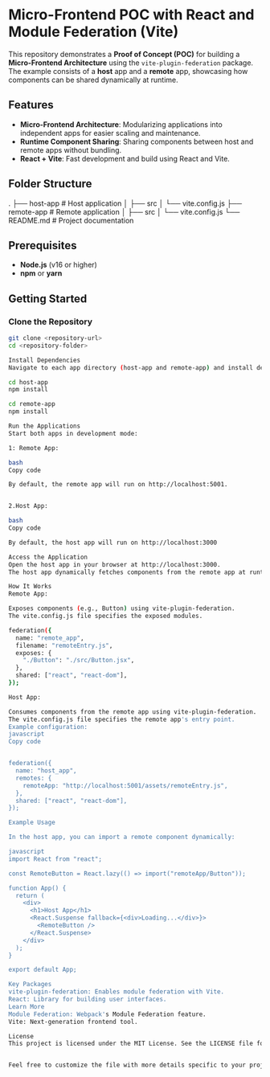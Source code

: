 # Micro-Frontend POC with React and Module Federation (Vite)

This repository demonstrates a **Proof of Concept (POC)** for building a **Micro-Frontend Architecture** using the `vite-plugin-federation` package. The example consists of a **host** app and a **remote** app, showcasing how components can be shared dynamically at runtime.

## Features

- **Micro-Frontend Architecture**: Modularizing applications into independent apps for easier scaling and maintenance.
- **Runtime Component Sharing**: Sharing components between host and remote apps without bundling.
- **React + Vite**: Fast development and build using React and Vite.

## Folder Structure

. ├── host-app # Host application │ ├── src │ └── vite.config.js ├── remote-app # Remote application │ ├── src │ └── vite.config.js └── README.md # Project documentation


## Prerequisites

- **Node.js** (v16 or higher)
- **npm** or **yarn**

## Getting Started

### Clone the Repository

```bash
git clone <repository-url>
cd <repository-folder>

Install Dependencies
Navigate to each app directory (host-app and remote-app) and install dependencies:

cd host-app
npm install

cd remote-app
npm install

Run the Applications
Start both apps in development mode:

1: Remote App:

bash
Copy code

By default, the remote app will run on http://localhost:5001.


2.Host App:

bash
Copy code

By default, the host app will run on http://localhost:3000

Access the Application
Open the host app in your browser at http://localhost:3000.
The host app dynamically fetches components from the remote app at runtime.

How It Works
Remote App:

Exposes components (e.g., Button) using vite-plugin-federation.
The vite.config.js file specifies the exposed modules.

federation({
  name: "remote_app",
  filename: "remoteEntry.js",
  exposes: {
    "./Button": "./src/Button.jsx",
  },
  shared: ["react", "react-dom"],
});

Host App:

Consumes components from the remote app using vite-plugin-federation.
The vite.config.js file specifies the remote app's entry point.
Example configuration:
javascript
Copy code


federation({
  name: "host_app",
  remotes: {
    remoteApp: "http://localhost:5001/assets/remoteEntry.js",
  },
  shared: ["react", "react-dom"],
});

Example Usage

In the host app, you can import a remote component dynamically:

javascript
import React from "react";

const RemoteButton = React.lazy(() => import("remoteApp/Button"));

function App() {
  return (
    <div>
      <h1>Host App</h1>
      <React.Suspense fallback={<div>Loading...</div>}>
        <RemoteButton />
      </React.Suspense>
    </div>
  );
}

export default App;

Key Packages
vite-plugin-federation: Enables module federation with Vite.
React: Library for building user interfaces.
Learn More
Module Federation: Webpack's Module Federation feature.
Vite: Next-generation frontend tool.

License
This project is licensed under the MIT License. See the LICENSE file for details.


Feel free to customize the file with more details specific to your project!


